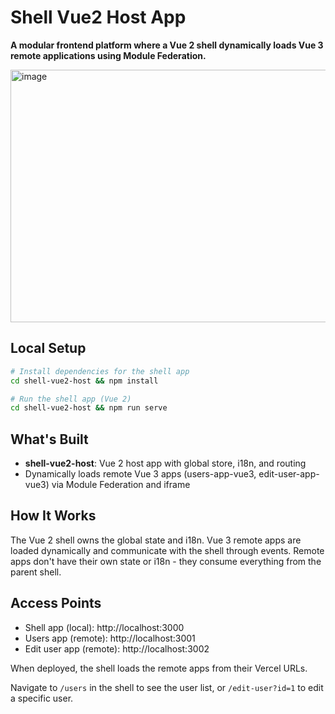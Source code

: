 # Shell Vue2 Host App

**A modular frontend platform where a Vue 2 shell dynamically loads Vue 3 remote applications using Module Federation.**

<img width="950" height="404" alt="image" src="https://github.com/user-attachments/assets/32e94d42-a91a-441a-93ca-a38b894802d6" />


## Local Setup

```bash
# Install dependencies for the shell app
cd shell-vue2-host && npm install

# Run the shell app (Vue 2)
cd shell-vue2-host && npm run serve
```

## What's Built

- **shell-vue2-host**: Vue 2 host app with global store, i18n, and routing
- Dynamically loads remote Vue 3 apps (users-app-vue3, edit-user-app-vue3) via Module Federation and iframe

## How It Works

The Vue 2 shell owns the global state and i18n. Vue 3 remote apps are loaded dynamically and communicate with the shell through events. Remote apps don't have their own state or i18n - they consume everything from the parent shell.

## Access Points

- Shell app (local): http://localhost:3000
- Users app (remote): http://localhost:3001
- Edit user app (remote): http://localhost:3002

When deployed, the shell loads the remote apps from their Vercel URLs.

Navigate to `/users` in the shell to see the user list, or `/edit-user?id=1` to edit a specific user. 
